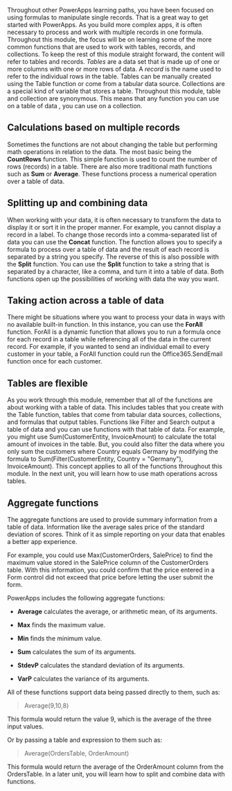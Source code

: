 Throughout other PowerApps learning paths, you have been focused on using formulas to manipulate single records. That is a great way to get started with PowerApps. As you build more complex apps, it is often necessary to process and work with multiple records in one formula. Throughout this module, the focus will be on learning some of the more common functions that are used to work with tables, records, and collections.
To keep the rest of this module straight forward, the content will refer to tables and records. *Tables* are a data set that is made up of one or more columns with one or more rows of data. A *record* is the name used to refer to the individual rows in the table. Tables can be manually created using the Table function or come from a tabular data source. Collections are a special kind of variable that stores a table. Throughout this module, table and collection are synonymous. This means that any function you can use on a table of data , you can use on a collection.


Calculations based on multiple records
--------------------------------------

Sometimes the functions are not about changing the table but performing
math operations in relation to the data. The most basic being the
**CountRows** function. This simple function is used to count the number
of rows (records) in a table. There are also more traditional math
functions such as **Sum** or **Average**. These functions process a
numerical operation over a table of data.

Splitting up and combining data
-----------------------------

When working with your data, it is often necessary to transform the data
to display it or sort it in the proper manner. For example, you cannot
display a record in a label. To change those records into a
comma-separated list of data you can use the **Concat** function. The
function allows you to specify a formula to process over a table of data
and the result of each record is separated by a string you specify. The
reverse of this is also possible with the **Split** function. You can
use the **Split** function to take a string that is separated by a
character, like a comma, and turn it into a table of data. Both
functions open up the possibilities of working with data the way you
want.

Taking action across a table of data
------------------------------------

There might be situations where you want to process your data in ways with no available built-in function. In this instance, you can use  the **ForAll** function. ForAll is a dynamic function
that allows you to run a formula once for each record in a table while
referencing all of the data in the current record. For example, if you
wanted to send an individual email to every customer in your table, a
ForAll function could run the Office365.SendEmail function once for each
customer.

Tables are flexible
----------------------------
As you work through this module, remember that all of the functions are about working with a table of data. This includes tables that you create with the Table function, tables that come from tabular data sources, collections, and formulas that output tables. Functions like Filter and Search output a table of data and you can use functions with that table of data. For example, you might use Sum(CustomerEntity, InvoiceAmount) to calculate the total amount of invoices in the table. But, you could also filter the data where you only sum the customers where Country equals Germany by modifying the formula to Sum(Filter(CustomerEntity, Country = "Germany"), InvoiceAmount). This concept applies to all of the functions throughout this module.
In the next unit, you will learn how to use math operations across tables.

Aggregate functions
-------------------

The aggregate functions are used to provide summary information from a table of data. Information like the average sales price of the standard deviation of scores. Think of it as simple reporting on your data that enables a better app experience.

For example, you could use Max(CustomerOrders, SalePrice) to find the
maximum value stored in the SalePrice column of the CustomerOrders
table. With this information, you could confirm that the price entered
in a Form control did not exceed that price before letting the user
submit the form.

PowerApps includes the following aggregate functions:

-  **Average** calculates the average, or arithmetic mean,
    of its arguments.

-  **Max** finds the maximum value.

-  **Min** finds the minimum value.

-  **Sum** calculates the sum of its arguments.

-  **StdevP** calculates the standard deviation of its
    arguments.

-  **VarP** calculates the variance of its arguments.

All of these functions support data being passed directly to them,
such as:

> Average(9,10,8)

This formula would return the value 9, which is the average of the three
input values.

Or by passing a table and expression to them such as:

> Average(OrdersTable, OrderAmount)

This formula would return the average of the OrderAmount column from the
OrdersTable. In a later unit, you will learn how to split and combine data with
functions. 
